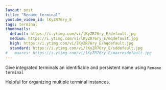 ```yaml
---
layout: post
title: "Rename terminal"
youtube_video_id: lKyZR76ry_E
tags: terminal
thumbnails:
  default: https://i.ytimg.com/vi/lKyZR76ry_E/default.jpg
  medium: https://i.ytimg.com/vi/lKyZR76ry_E/mqdefault.jpg
  high: https://i.ytimg.com/vi/lKyZR76ry_E/hqdefault.jpg
  standard: https://i.ytimg.com/vi/lKyZR76ry_E/sddefault.jpg
#   maxres: https://i.ytimg.com/vi/lKyZR76ry_E/maxresdefault.jpg
---
```


Give integrated terminals an identifiable and persistent name using `Rename terminal`

Helpful for organizing multiple terminal instances.
